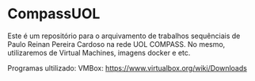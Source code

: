 # CompassUOL

Este é um repositório para o arquivamento de trabalhos sequênciais de Paulo Reinan Pereira Cardoso na rede UOL COMPASS.
No mesmo, utilizaremos de Virtual Machines, imagens docker e etc.

Programas ultilizado:
VMBox: https://www.virtualbox.org/wiki/Downloads

